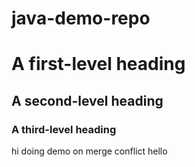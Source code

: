 # java-demo-repo
# A first-level heading
## A second-level heading
### A third-level heading
hi doing demo on merge conflict 
hello
